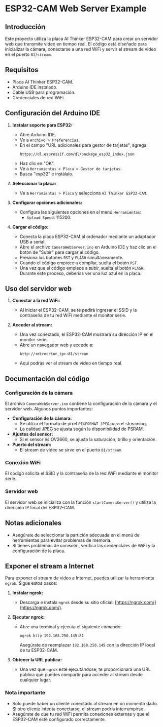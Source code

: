 # ESP32-CAM Web Server Example

## Introducción
Este proyecto utiliza la placa AI Thinker ESP32-CAM para crear un servidor web que transmite video en tiempo real. El código está diseñado para inicializar la cámara, conectarse a una red WiFi y servir el stream de video en el puerto `81/stream`.

## Requisitos
- Placa AI Thinker ESP32-CAM.
- Arduino IDE instalado.
- Cable USB para programación.
- Credenciales de red WiFi.

## Configuración del Arduino IDE
1. **Instalar soporte para ESP32:**
   - Abre Arduino IDE.
   - Ve a `Archivo > Preferencias`.
   - En el campo "URL adicionales para gestor de tarjetas", agrega:
     ```
     https://dl.espressif.com/dl/package_esp32_index.json
     ```
   - Haz clic en "OK".
   - Ve a `Herramientas > Placa > Gestor de tarjetas`.
   - Busca "esp32" e instálalo.

2. **Seleccionar la placa:**
   - Ve a `Herramientas > Placa` y selecciona `AI Thinker ESP32-CAM`.

3. **Configurar opciones adicionales:**
   - Configura las siguientes opciones en el menú `Herramientas`:
     - `Upload Speed`: 115200.

4. **Cargar el código:**
   - Conecta la placa ESP32-CAM al ordenador mediante un adaptador USB a serial.
   - Abre el archivo `CameraWebServer.ino` en Arduino IDE y haz clic en el botón de "Subir" para cargar el código.
   - Presiona los botones `RST` y `FLASH` simultáneamente.
   - Cuando el código empiece a compilar, suelta el botón `RST`.
   - Una vez que el código empiece a subir, suelta el botón `FLASH`. Durante este proceso, deberías ver una luz azul en la placa.
   

## Uso del servidor web
1. **Conectar a la red WiFi:**
   - Al iniciar el ESP32-CAM, se te pedirá ingresar el SSID y la contraseña de tu red WiFi mediante el monitor serie.

2. **Acceder al stream:**
   - Una vez conectado, el ESP32-CAM mostrará su dirección IP en el monitor serie.
   - Abre un navegador web y accede a:
     ```
     http://<direccion_ip>:81/stream
     ```
   - Aquí podrás ver el stream de video en tiempo real.

## Documentación del código
### Configuración de la cámara
El archivo `CameraWebServer.ino` contiene la configuración de la cámara y el servidor web. Algunos puntos importantes:
- **Configuración de la cámara:**
  - Se utiliza el formato de píxel `PIXFORMAT_JPEG` para el streaming.
  - La calidad JPEG se ajusta según la disponibilidad de PSRAM.
- **Ajustes del sensor:**
  - Si el sensor es OV3660, se ajusta la saturación, brillo y orientación.
- **Puerto del stream:**
  - El stream de video se sirve en el puerto `81/stream`.

### Conexión WiFi
El código solicita el SSID y la contraseña de la red WiFi mediante el monitor serie.

### Servidor web
El servidor web se inicializa con la función `startCameraServer()` y utiliza la dirección IP local del ESP32-CAM.

## Notas adicionales
- Asegúrate de seleccionar la partición adecuada en el menú de herramientas para evitar problemas de memoria.
- Si tienes problemas de conexión, verifica las credenciales de WiFi y la configuración de la placa.

## Exponer el stream a Internet
Para exponer el stream de video a Internet, puedes utilizar la herramienta `ngrok`. Sigue estos pasos:

1. **Instalar ngrok:**
   - Descarga e instala `ngrok` desde su sitio oficial: [https://ngrok.com/](https://ngrok.com/).

2. **Ejecutar ngrok:**
   - Abre una terminal y ejecuta el siguiente comando:
     ```
     ngrok http 192.168.250.145:81
     ```
     Asegúrate de reemplazar `192.168.250.145` con la dirección IP local de tu ESP32-CAM.

3. **Obtener la URL pública:**
   - Una vez que `ngrok` esté ejecutándose, te proporcionará una URL pública que puedes compartir para acceder al stream desde cualquier lugar.

### Nota importante
- Solo puede haber un cliente conectado al stream en un momento dado. Si otro cliente intenta conectarse, el stream podría interrumpirse.
- Asegúrate de que tu red WiFi permita conexiones externas y que el ESP32-CAM esté configurado correctamente.
